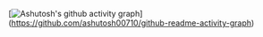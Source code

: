 [![Ashutosh's github activity graph](https://github-readme-activity-graph.vercel.app/graph?username=EduardoSousa2006&bg_color=606c5d&color=fff4f4&line=fff4f4&point=f1c376&area=true&hide_border=true)]
(https://github.com/ashutosh00710/github-readme-activity-graph)
